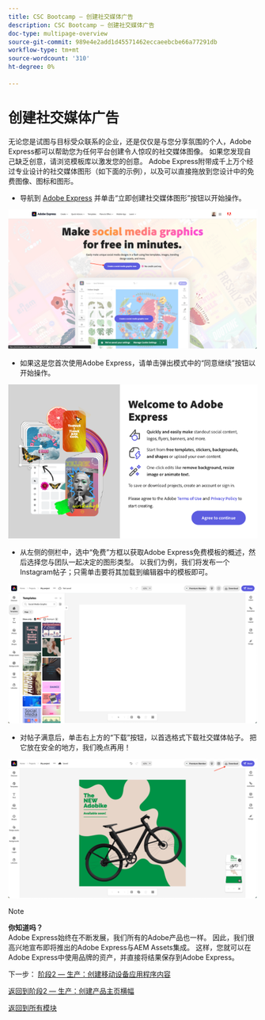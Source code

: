 ```yaml
---
title: CSC Bootcamp — 创建社交媒体广告
description: CSC Bootcamp — 创建社交媒体广告
doc-type: multipage-overview
source-git-commit: 989e4e2add1d45571462eccaeebcbe66a77291db
workflow-type: tm+mt
source-wordcount: '310'
ht-degree: 0%

---
```


# 创建社交媒体广告

无论您是试图与目标受众联系的企业，还是仅仅是与您分享氛围的个人，Adobe Express都可以帮助您为任何平台创建令人惊叹的社交媒体图像。 如果您发现自己缺乏创意，请浏览模板库以激发您的创意。 Adobe Express附带成千上万个经过专业设计的社交媒体图形（如下面的示例），以及可以直接拖放到您设计中的免费图像、图标和图形。

- 导航到 [Adobe Express](https://www.adobe.com/express/create/social-media-graphic) 并单击“立即创建社交媒体图形”按钮以开始操作。

![Adobe Express主页](./images/prod-express-home.png)

- 如果这是您首次使用Adobe Express，请单击弹出模式中的“同意继续”按钮以开始操作。

![接受条款](./images/prod-express-terms.png)

- 从左侧的侧栏中，选中“免费”方框以获取Adobe Express免费模板的概述，然后选择您与团队一起决定的图形类型。 以我们为例，我们将发布一个Instagram帖子；只需单击要将其加载到编辑器中的模板即可。

![创作模板](./images/prod-express-templates.png)

- 对帖子满意后，单击右上方的“下载”按钮，以首选格式下载社交媒体帖子。 把它放在安全的地方，我们晚点再用！

![结束结果](./images/prod-express-results.png)

>[!NOTE]
>
>**你知道吗？**\
>Adobe Express始终在不断发展，我们所有的Adobe产品也一样。 因此，我们很高兴地宣布即将推出的Adobe Express与AEM Assets集成。 这样，您就可以在Adobe Express中使用品牌的资产，并直接将结果保存到Adobe Express。

下一步： [阶段2 — 生产：创建移动设备应用程序内容](./app.md)

[返回到阶段2 — 生产：创建产品主页横幅](./banner.md)

[返回到所有模块](../../overview.md)
